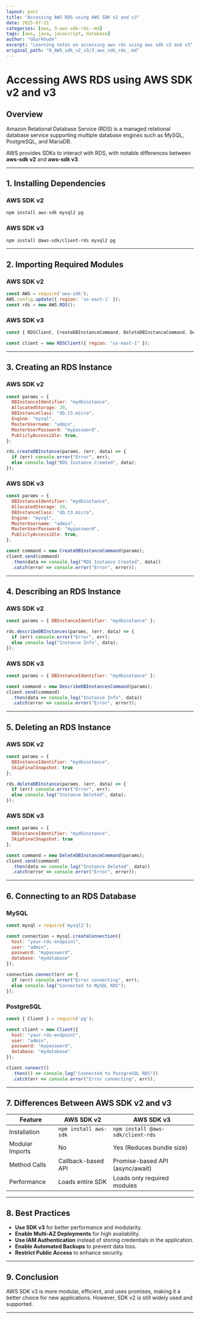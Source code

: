 ```yaml
---
layout: post
title: "Accessing AWS RDS using AWS SDK v2 and v3"
date: 2025-07-21
categories: [aws, 3-aws-sdk-rds--md]
tags: [aws, java, javascript, database]
author: "GGurkhude"
excerpt: "Learning notes on accessing aws rds using aws sdk v2 and v3"
original_path: "0_AWS_sdk_v2_v3/3_aws_sdk_rds_.md"
---
```


# Accessing AWS RDS using AWS SDK v2 and v3

## Overview
Amazon Relational Database Service (RDS) is a managed relational database service supporting multiple database engines such as MySQL, PostgreSQL, and MariaDB.

AWS provides SDKs to interact with RDS, with notable differences between **aws-sdk v2** and **aws-sdk v3**.

---

## 1. Installing Dependencies

### AWS SDK v2
```sh
npm install aws-sdk mysql2 pg
```

### AWS SDK v3
```sh
npm install @aws-sdk/client-rds mysql2 pg
```

---

## 2. Importing Required Modules

### AWS SDK v2
```javascript
const AWS = require('aws-sdk');
AWS.config.update({ region: 'us-east-1' });
const rds = new AWS.RDS();
```

### AWS SDK v3
```javascript
const { RDSClient, CreateDBInstanceCommand, DeleteDBInstanceCommand, DescribeDBInstancesCommand } = require("@aws-sdk/client-rds");

const client = new RDSClient({ region: "us-east-1" });
```

---

## 3. Creating an RDS Instance

### AWS SDK v2
```javascript
const params = {
  DBInstanceIdentifier: "mydbinstance",
  AllocatedStorage: 20,
  DBInstanceClass: "db.t3.micro",
  Engine: "mysql",
  MasterUsername: "admin",
  MasterUserPassword: "mypassword",
  PubliclyAccessible: true,
};

rds.createDBInstance(params, (err, data) => {
  if (err) console.error("Error", err);
  else console.log("RDS Instance Created", data);
});
```

### AWS SDK v3
```javascript
const params = {
  DBInstanceIdentifier: "mydbinstance",
  AllocatedStorage: 20,
  DBInstanceClass: "db.t3.micro",
  Engine: "mysql",
  MasterUsername: "admin",
  MasterUserPassword: "mypassword",
  PubliclyAccessible: true,
};

const command = new CreateDBInstanceCommand(params);
client.send(command)
  .then(data => console.log("RDS Instance Created", data))
  .catch(error => console.error("Error", error));
```

---

## 4. Describing an RDS Instance

### AWS SDK v2
```javascript
const params = { DBInstanceIdentifier: "mydbinstance" };

rds.describeDBInstances(params, (err, data) => {
  if (err) console.error("Error", err);
  else console.log("Instance Info", data);
});
```

### AWS SDK v3
```javascript
const params = { DBInstanceIdentifier: "mydbinstance" };

const command = new DescribeDBInstancesCommand(params);
client.send(command)
  .then(data => console.log("Instance Info", data))
  .catch(error => console.error("Error", error));
```

---

## 5. Deleting an RDS Instance

### AWS SDK v2
```javascript
const params = {
  DBInstanceIdentifier: "mydbinstance",
  SkipFinalSnapshot: true
};

rds.deleteDBInstance(params, (err, data) => {
  if (err) console.error("Error", err);
  else console.log("Instance Deleted", data);
});
```

### AWS SDK v3
```javascript
const params = {
  DBInstanceIdentifier: "mydbinstance",
  SkipFinalSnapshot: true
};

const command = new DeleteDBInstanceCommand(params);
client.send(command)
  .then(data => console.log("Instance Deleted", data))
  .catch(error => console.error("Error", error));
```

---

## 6. Connecting to an RDS Database

### MySQL
```javascript
const mysql = require('mysql2');

const connection = mysql.createConnection({
  host: "your-rds-endpoint",
  user: "admin",
  password: "mypassword",
  database: "mydatabase"
});

connection.connect(err => {
  if (err) console.error("Error connecting", err);
  else console.log("Connected to MySQL RDS");
});
```

### PostgreSQL
```javascript
const { Client } = require('pg');

const client = new Client({
  host: "your-rds-endpoint",
  user: "admin",
  password: "mypassword",
  database: "mydatabase"
});

client.connect()
  .then(() => console.log("Connected to PostgreSQL RDS"))
  .catch(err => console.error("Error connecting", err));
```

---

## 7. Differences Between AWS SDK v2 and v3

| Feature                | AWS SDK v2                      | AWS SDK v3                      |
|------------------------|--------------------------------|--------------------------------|
| Installation          | `npm install aws-sdk`          | `npm install @aws-sdk/client-rds` |
| Modular Imports      | No                              | Yes (Reduces bundle size)      |
| Method Calls         | Callback-based API             | Promise-based API (async/await) |
| Performance          | Loads entire SDK               | Loads only required modules    |

---

## 8. Best Practices
- **Use SDK v3** for better performance and modularity.
- **Enable Multi-AZ Deployments** for high availability.
- **Use IAM Authentication** instead of storing credentials in the application.
- **Enable Automated Backups** to prevent data loss.
- **Restrict Public Access** to enhance security.

---

## 9. Conclusion
AWS SDK v3 is more modular, efficient, and uses promises, making it a better choice for new applications. However, SDK v2 is still widely used and supported.

---

